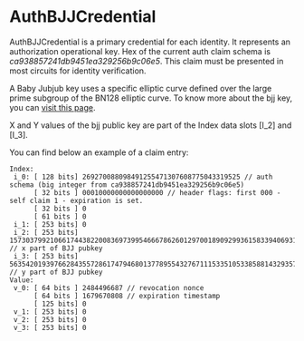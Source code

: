 # AuthBJJCredential

AuthBJJCredential is a primary credential for each identity. It represents an authorization operational key.
Hex of the current auth claim schema is _ca938857241db9451ea329256b9c06e5_.
This claim must be presented in most circuits for identity verification.


A Baby Jubjub key uses a specific elliptic curve defined over the large prime subgroup of the BN128 elliptic curve. To know more about the bjj key, you can [visit this page](https://iden3-docs.readthedocs.io/en/latest/_downloads/33717d75ab84e11313cc0d8a090b636f/Baby-Jubjub.pdf).

X and Y values of the bjj public key are part of the Index data slots [I_2] and [I_3].

You can find below an example of a claim entry:

```
Index:
 i_0: [ 128 bits] 269270088098491255471307608775043319525 // auth schema (big integer from ca938857241db9451ea329256b9c06e5)
      [ 32 bits ] 00010000000000000000 // header flags: first 000 - self claim 1 - expiration is set. 
      [ 32 bits ] 0
      [ 61 bits ] 0 
 i_1: [ 253 bits] 0
 i_2: [ 253 bits] 15730379921066174438220083697399546667862601297001890929936158339406931652649 // x part of BJJ pubkey
 i_3: [ 253 bits] 5635420193976628435572861747946801377895543276711153351053385881432935772762  // y part of BJJ pubkey
Value:
 v_0: [ 64 bits ] 2484496687 // revocation nonce
      [ 64 bits ] 1679670808 // expiration timestamp
      [ 125 bits] 0
 v_1: [ 253 bits] 0
 v_2: [ 253 bits] 0
 v_3: [ 253 bits] 0
```

